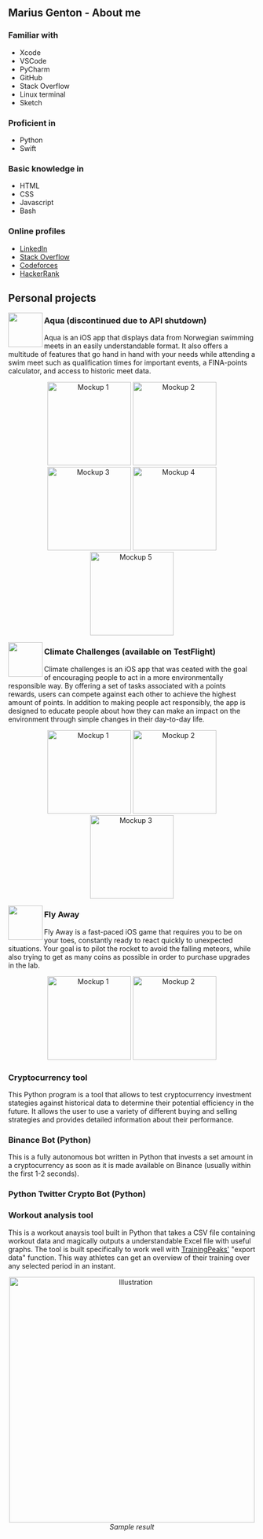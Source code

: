 
## Marius Genton - About me
### Familiar with
 - Xcode
 - VSCode
 - PyCharm
 - GitHub
 - Stack Overflow
 - Linux terminal
 - Sketch

### Proficient in
 - Python
 - Swift

### Basic knowledge in
 - HTML
 - CSS
 - Javascript
 - Bash

### Online profiles
 - <a href="https://www.linkedin.com/in/marius-genton-879092249/" target="_blank">LinkedIn</a>
 - <a href="https://stackoverflow.com/users/8887055/marsolgen" target="_blank">Stack Overflow</a>
 - <a href="https://codeforces.com/profile/Marsolgen" target="_blank">Codeforces</a>
 - <a href="https://www.hackerrank.com/mariusgenton" target="_blank">HackerRank</a>
 
 
 ## Personal projects
 <img align="left" width="70" src="https://user-images.githubusercontent.com/59290941/192072857-a859ae07-e3ad-43ee-a508-751b31efb0fa.png">
 
 ### Aqua (discontinued due to API shutdown)
 Aqua is an iOS app that displays data from Norwegian swimming meets in an easily understandable format. It also offers a multitude of features that go hand in hand with your needs while attending a swim meet such as qualification times for important events, a FINA-points calculator, and access to historic meet data.

 <p align="center">
   <img src="https://user-images.githubusercontent.com/59290941/192072858-b5c2aa58-bd3c-4af3-85d1-d578b7551181.png" width="170" title="Mockup 1">
   <img src="https://user-images.githubusercontent.com/59290941/192072859-379cdf86-6691-4a75-9c93-3090e23d8778.png" width="170" title="Mockup 2">
   <img src="https://user-images.githubusercontent.com/59290941/192072860-ff543f9a-5afb-4634-99b0-4e1a4d75f361.png" width="170" title="Mockup 3">
   <img src="https://user-images.githubusercontent.com/59290941/192072861-81a9bde0-7c6c-4034-9eff-67149e1ba5ef.png" width="170" title="Mockup 4">
   <img src="https://user-images.githubusercontent.com/59290941/192072862-e84147d1-5ac5-4448-bb3e-3b96852a4e88.png" width="170" title="Mockup 5">
 </p>
 
 <img align="left" width="70" src="https://user-images.githubusercontent.com/59290941/192073247-204036c8-1132-4302-ac01-dff43b3d8702.png">
 
 ### Climate Challenges (available on TestFlight)
 Climate challenges is an iOS app that was ceated with the goal of encouraging people to act in a more environmentally responsible way. By offering a set of tasks associated with a points rewards, users can compete against each other to achieve the highest amount of points. In addition to making people act responsibly, the app is designed to educate people about how they can make an impact on the environment through simple changes in their day-to-day life.
 
  <p align="center">
   <img src="https://user-images.githubusercontent.com/59290941/192073250-080f114e-9f33-45e8-9b17-49e7de7e18e3.png" width="170" title="Mockup 1">
   <img src="https://user-images.githubusercontent.com/59290941/192073253-8ff8e173-ba89-4187-add1-047a770a0cb2.png" width="170" title="Mockup 2">
   <img src="https://user-images.githubusercontent.com/59290941/192073255-fca4d39f-c630-42ce-92f0-efb3de2d89f5.png" width="170" title="Mockup 3">
 </p>
 

 <img align="left" width="70" src="https://user-images.githubusercontent.com/59290941/192073764-ba1a77ed-7fb6-4adf-9df0-6bd4eafb71af.png">
 
 ### Fly Away
 Fly Away is a fast-paced iOS game that requires you to be on your toes, constantly ready to react quickly to unexpected situations. Your goal is to pilot the rocket to avoid the falling meteors, while also trying to get as many coins as possible in order to purchase upgrades in the lab.
 
  <p align="center">
   <img src="https://user-images.githubusercontent.com/59290941/192073768-ef15b638-17ad-4b5b-9a1d-24d44520a97b.png" width="170" title="Mockup 1">
   <img src="https://user-images.githubusercontent.com/59290941/192073769-d7dec802-c5eb-400d-a26a-d7953b3f0f39.png" width="170" title="Mockup 2">
 </p>
 
 ### Cryptocurrency tool
 This Python program is a tool that allows to test cryptocurrency investment stategies against historical data to determine their potential efficiency in the future. It allows the user to use a variety of different buying and selling strategies and provides detailed information about their performance.
 
 ### Binance Bot (Python)
 This is a fully autonomous bot written in Python that invests a set amount in a cryptocurrency as soon as it is made available on Binance (usually within the first 1-2 seconds).
 
 ### Python Twitter Crypto Bot (Python)

 ### Workout analysis tool
 This is a workout anaysis tool built in Python that takes a CSV file containing workout data and magically outputs a understandable Excel file with useful graphs. The tool is built specifically to work well with <a href="https://app.trainingpeaks.com" target="_blank">TrainingPeaks'</a> "export data" function. This way athletes can get an overview of their training over any selected period in an instant.
 <p align="center">
   <img src="https://user-images.githubusercontent.com/59290941/192106265-9f53f0d1-6e25-4a59-91c9-7ee8b75dcae5.png" width="500" title="Illustration">
   <em>Sample result</em>
 </p>
